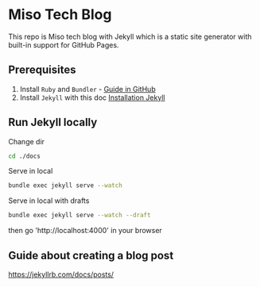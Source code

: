 # Miso Tech Blog
This repo is Miso tech blog with Jekyll which is a static site generator with built-in support for GitHub Pages. 


## Prerequisites
1. Install `Ruby` and `Bundler` - [Guide in GitHub](https://docs.github.com/en/pages/setting-up-a-github-pages-site-with-jekyll/creating-a-github-pages-site-with-jekyll#prerequisites)
2. Install `Jekyll` with this doc [Installation Jekyll](https://jekyllrb.com/docs/installation/)

## Run Jekyll locally
Change dir
```bash
cd ./docs
```

Serve in local
```bash 
bundle exec jekyll serve --watch
```

Serve in local with drafts
```bash 
bundle exec jekyll serve --watch --draft
```

then go 'http://localhost:4000' in your browser

## Guide about creating a blog post
https://jekyllrb.com/docs/posts/
